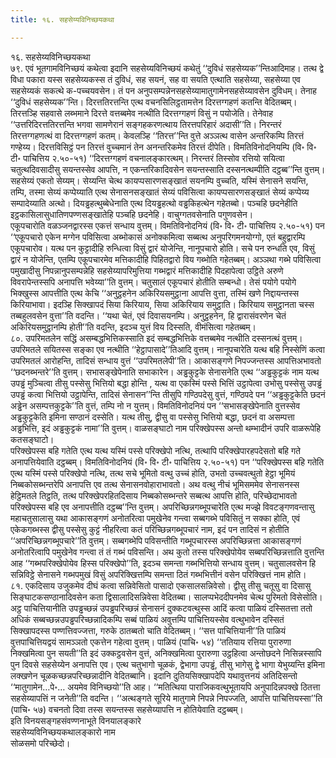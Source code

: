 ```yaml
---
title: १६. सहसेय्यविनिच्छयकथा

---
```

१६. सहसेय्यविनिच्छयकथा  
७९. एवं भूतगामविनिच्छयं कथेत्वा इदानि सहसेय्यविनिच्छयं कथेतुं ‘‘दुविधं सहसेय्यक’’न्तिआदिमाह। तत्थ द्वे विधा पकारा यस्स सहसेय्यकस्स तं दुविधं, सह सयनं, सह वा सयति एत्थाति सहसेय्या, सहसेय्या एव सहसेय्यकं सकत्थे क-पच्चयवसेन। तं पन अनुपसम्पन्नेनसहसेय्यामातुगामेनसहसेय्यावसेन दुविधम्। तेनाह ‘‘दुविधं सहसेय्यक’’न्ति। दिरत्ततिरत्तन्ति एत्थ वचनसिलिट्ठतामत्तेन दिरत्तग्गहणं कतन्ति वेदितब्बम्। तिरत्तञ्हि सहवासे लब्भमाने दिरत्ते वत्तब्बमेव नत्थीति दिरत्तग्गहणं विसुं न पयोजेति। तेनेवाह ‘‘उत्तरिदिरत्ततिरत्तन्ति भगवा सामणेरानं सङ्गहकरणत्थाय तिरत्तपरिहारं अदासी’’ति। निरन्तरं तिरत्तग्गहणत्थं वा दिरत्तग्गहणं कतम्। केवलञ्हि ‘‘तिरत्त’’न्ति वुत्ते अञ्ञत्थ वासेन अन्तरिकम्पि तिरत्तं गण्हेय्य। दिरत्तविसिट्ठं पन तिरत्तं वुच्चमानं तेन अनन्तरिकमेव तिरत्तं दीपेति। विमतिविनोदनियम्पि (वि॰ वि॰ टी॰ पाचित्तिय २.५०-५१) ‘‘दिरत्तग्गहणं वचनालङ्कारत्थम्। निरन्तरं तिस्सोव रत्तियो सयित्वा चतुत्थदिवसादीसु सयन्तस्सेव आपत्ति, न एकन्तरिकादिवसेन सयन्तस्साति दस्सनत्थम्पीति दट्ठब्ब’’न्ति वुत्तम्। सहसेय्यं एकतो सेय्यम्। सेय्यन्ति चेत्थ कायप्पसारणसङ्खातं सयनम्पि वुच्चति, यस्मिं सेनासने सयन्ति, तम्पि, तस्मा सेय्यं कप्पेय्याति एत्थ सेनासनसङ्खातं सेय्यं पविसित्वा कायप्पसारणसङ्खातं सेय्यं कप्पेय्य सम्पादेय्याति अत्थो। दियड्ढहत्थुब्बेधेनाति एत्थ दियड्ढहत्थो वड्ढकिहत्थेन गहेतब्बो। पञ्चहि छदनेहीति इट्ठकासिलासुधातिणपण्णसङ्खातेहि पञ्चहि छदनेहि। वाचुग्गतवसेनाति पगुणवसेन।  
एकूपचारोति वळञ्जनद्वारस्स एकत्तं सन्धाय वुत्तम्। विमतिविनोदनियं (वि॰ वि॰ टी॰ पाचित्तिय २.५०-५१) पन ‘‘एकूपचारो एकेन मग्गेन पविसित्वा अब्भोकासं अनोक्कमित्वा सब्बत्थ अनुपरिगमनयोग्गो, एतं बहुद्वारम्पि एकूपचारोव। यत्थ पन कुट्टादीहि रुन्धित्वा विसुं द्वारं योजेन्ति, नानूपचारो होति। सचे पन रुन्धति एव, विसुं द्वारं न योजेन्ति, एतम्पि एकूपचारमेव मत्तिकादीहि पिहितद्वारो विय गब्भोति गहेतब्बम्। अञ्ञथा गब्भे पविसित्वा पमुखादीसु निपन्नानुपसम्पन्नेहि सहसेय्यापरिमुत्तिया गब्भद्वारं मत्तिकादीहि पिदहापेत्वा उट्ठिते अरुणे विवरापेन्तस्सपि अनापत्ति भवेय्या’’ति वुत्तम्। चतुसालं एकूपचारं होतीति सम्बन्धो। तेसं पयोगे पयोगे भिक्खुस्स आपत्तीति एत्थ केचि ‘‘अनुट्ठहनेन अकिरियसमुट्ठाना आपत्ति वुत्ता, तस्मिं खणे निद्दायन्तस्स किरियाभावा। इदञ्हि सिक्खापदं सिया किरियाय, सिया अकिरियाय समुट्ठाति। किरियाय समुट्ठानता चस्स तब्बहुलवसेन वुत्ता’’ति वदन्ति। ‘‘यथा चेतं, एवं दिवासयनम्पि। अनुट्ठहनेन, हि द्वारासंवरणेन चेतं अकिरियसमुट्ठानम्पि होती’’ति वदन्ति, इदञ्च युत्तं विय दिस्सति, वीमंसित्वा गहेतब्बम्।  
८०. उपरिमतलेन सद्धिं असम्बद्धभित्तिकस्साति इदं सम्बद्धभित्तिके वत्तब्बमेव नत्थीति दस्सनत्थं वुत्तम्। उपरिमतले सयितस्स सङ्का एव नत्थीति ‘‘हेट्ठापासादे’’तिआदि वुत्तम्। नानूपचारेति यत्थ बहि निस्सेणिं कत्वा उपरिमतलं आरोहन्ति, तादिसं सन्धाय वुत्तं ‘‘उपरिमतलेपी’’ति। आकासङ्गणे निपज्जन्तस्स आपत्तिअभावतो ‘‘छदनब्भन्तरे’’ति वुत्तम्। सभासङ्खेपेनाति सभाकारेन। अड्ढकुट्टके सेनासनेति एत्थ ‘‘अड्ढकुट्टकं नाम यत्थ उपड्ढं मुञ्चित्वा तीसु पस्सेसु भित्तियो बद्धा होन्ति , यत्थ वा एकस्मिं पस्से भित्तिं उट्ठापेत्वा उभोसु पस्सेसु उपड्ढं उपड्ढं कत्वा भित्तियो उट्ठापेन्ति, तादिसं सेनासन’’न्ति तीसुपि गण्ठिपदेसु वुत्तं, गण्ठिपदे पन ‘‘अड्ढकुट्टकेति छदनं अड्ढेन असम्पत्तकुट्टके’’ति वुत्तं, तम्पि नो न युत्तम्। विमतिविनोदनियं पन ‘‘सभासङ्खेपेनाति वुत्तस्सेव अड्ढकुट्टकेति इमिना सण्ठानं दस्सेति। यत्थ तीसु, द्वीसु वा पस्सेसु भित्तियो बद्धा, छदनं वा असम्पत्ता अड्ढभित्ति, इदं अड्ढकुट्टकं नामा’’ति वुत्तम्। वाळसङ्घाटो नाम परिक्खेपस्स अन्तो थम्भादीनं उपरि वाळरूपेहि कतसङ्घाटो।  
परिक्खेपस्स बहि गतेति एत्थ यत्थ यस्मिं पस्से परिक्खेपो नत्थि, तत्थापि परिक्खेपारहपदेसतो बहि गते अनापत्तियेवाति दट्ठब्बम्। विमतिविनोदनियं (वि॰ वि॰ टी॰ पाचित्तिय २.५०-५१) पन ‘‘परिक्खेपस्स बहि गतेति एत्थ यस्मिं पस्से परिक्खेपो नत्थि, तत्थ सचे भूमितो वत्थु उच्चं होति, उभतो उच्चवत्थुतो हेट्ठा भूमियं निब्बकोसब्भन्तरेपि अनापत्ति एव तत्थ सेनासनवोहाराभावतो। अथ वत्थु नीचं भूमिसममेव सेनासनस्स हेट्ठिमतले तिट्ठति, तत्थ परिक्खेपरहितदिसाय निब्बकोसब्भन्तरे सब्बत्थ आपत्ति होति, परिच्छेदाभावतो परिक्खेपस्स बहि एव अनापत्तीति दट्ठब्ब’’न्ति वुत्तम्। अपरिच्छिन्नगब्भूपचारेति एत्थ मज्झे विवटङ्गणवन्तासु महाचतुसालासु यथा आकासङ्गणं अनोतरित्वा पमुखेनेव गन्त्वा सब्बगब्भे पविसितुं न सक्का होति, एवं एकेकगब्भस्स द्वीसु पस्सेसु कुट्टं नीहरित्वा कतं परिच्छिन्नगब्भूपचारं नाम, इदं पन तादिसं न होतीति ‘‘अपरिच्छिन्नगब्भूपचारे’’ति वुत्तम्। सब्बगब्भेपि पविसन्तीति गब्भूपचारस्स अपरिच्छिन्नत्ता आकासङ्गणं अनोतरित्वापि पमुखेनेव गन्त्वा तं तं गब्भं पविसन्ति। अथ कुतो तस्स परिक्खेपोयेव सब्बपरिच्छिन्नत्ताति वुत्तन्ति आह ‘‘गब्भपरिक्खेपोयेव हिस्स परिक्खेपो’’ति, इदञ्च समन्ता गब्भभित्तियो सन्धाय वुत्तम्। चतुसालवसेन हि सन्निविट्ठे सेनासने गब्भपमुखं विसुं अपरिक्खित्तम्पि समन्ता ठितं गब्भभित्तीनं वसेन परिक्खित्तं नाम होति।  
८१. एकदिसाय उजुकमेव दीघं कत्वा सन्निवेसितो पासादो एकसालसन्निवेसो। द्वीसु तीसु चतूसु वा दिसासु सिङ्घाटकसण्ठानादिवसेन कता द्विसालादिसन्निवेसा वेदितब्बा। सालप्पभेददीपनमेव चेत्थ पुरिमतो विसेसोति। अट्ठ पाचित्तियानीति उपड्ढच्छन्नं उपड्ढपरिच्छन्नं सेनासनं दुक्कटवत्थुस्स आदिं कत्वा पाळियं दस्सितत्ता ततो अधिकं सब्बच्छन्नउपड्ढपरिच्छन्नादिकम्पि सब्बं पाळियं अवुत्तम्पि पाचित्तियस्सेव वत्थुभावेन दस्सितं सिक्खापदस्स पण्णत्तिवज्जत्ता, गरुके ठातब्बतो चाति वेदितब्बम्। ‘‘सत्त पाचित्तियानी’’ति पाळियं वुत्तपाचित्तियद्वयं सामञ्ञतो एकत्तेन गहेत्वा वुत्तम्। पाळियं (पाचि॰ ५४) ‘‘ततियाय रत्तिया पुरारुणा निक्खमित्वा पुन सयती’’ति इदं उक्कट्ठवसेन वुत्तं, अनिक्खमित्वा पुरारुणा उट्ठहित्वा अन्तोछदने निसिन्नस्सापि पुन दिवसे सहसेय्येन अनापत्ति एव। एत्थ चतुभागो चूळकं, द्वेभागा उपड्ढं, तीसु भागेसु द्वे भागा येभुय्यन्ति इमिना लक्खणेन चूळकच्छन्नपरिच्छन्नादीनि वेदितब्बानि। इदानि दुतियसिक्खापदेपि यथावुत्तनयं अतिदिसन्तो ‘‘मातुगामेन…पे॰… अयमेव विनिच्छयो’’ति आह। ‘‘मतित्थिया पाराजिकवत्थुभूतायपि अनुपादिन्नपक्खे ठितत्ता सहसेय्यापत्तिं न जनेती’’ति वदन्ति। ‘‘अत्थङ्गते सूरिये मातुगामे निपन्ने निपज्जति, आपत्ति पाचित्तियस्सा’’ति (पाचि॰ ५७) वचनतो दिवा तस्स सयन्तस्स सहसेय्यापत्ति न होतियेवाति दट्ठब्बम्।  
इति विनयसङ्गहसंवण्णनाभूते विनयालङ्कारे  
सहसेय्यविनिच्छयकथालङ्कारो नाम  
सोळसमो परिच्छेदो।  